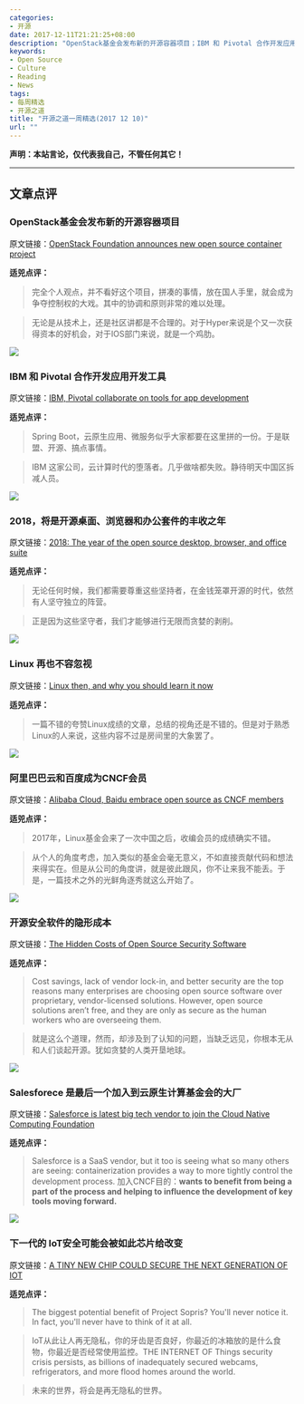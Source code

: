 ```yaml
---
categories:
- 开源
date: 2017-12-11T21:21:25+08:00
description: "OpenStack基金会发布新的开源容器项目；IBM 和 Pivotal 合作开发应用开发工具；2018，将是开源桌面、浏览器和办公套件的丰收之年；Linux 再也不容忽视；阿里巴巴云和百度成为CNCF会员；开源安全软件的隐形成本；Salesforece 是最后一个加入到云原生计算基金会的大厂；下一代的 IoT安全可能会被如此芯片给改变"
keywords:
- Open Source
- Culture
- Reading
- News
tags:
- 每周精选
- 开源之道
title: "开源之道一周精选(2017 12 10)"
url: ""
---
```

**声明：本站言论，仅代表我自己，不管任何其它！**

---

## 文章点评

### OpenStack基金会发布新的开源容器项目

原文链接：[OpenStack Foundation announces new open source container project](https://sdtimes.com/openstack-foundation-announces-new-open-source-container-project/)

**适兕点评：**

> 完全个人观点，并不看好这个项目，拼凑的事情，放在国人手里，就会成为争夺控制权的大戏。其中的协调和原则非常的难以处理。

> 无论是从技术上，还是社区讲都是不合理的。对于Hyper来说是个又一次获得资本的好机会，对于IOS部门来说，就是一个鸡肋。

![](https://zdnet2.cbsistatic.com/hub/i/r/2013/11/13/8b80790c-4c63-11e3-90a0-0291187ef9b6/resize/770xauto/2145fddd0184e76c16e59ef1cdd51f73/ibm-corporate-headquarters-1.jpg)

### IBM 和 Pivotal 合作开发应用开发工具

原文链接：[IBM, Pivotal collaborate on tools for app development](http://www.zdnet.com/article/ibm-pivotal-collaborate-on-tools-for-app-development/)

**适兕点评：**

> Spring Boot，云原生应用、微服务似乎大家都要在这里拼的一份。于是联盟、开源、搞点事情。

> IBM 这家公司，云计算时代的堕落者。几乎做啥都失败。静待明天中国区拆减人员。

![](https://tr4.cbsistatic.com/hub/i/r/2017/12/06/a4a0dfe9-0994-4700-b0c4-de76365b934f/resize/770x/ae7218ec6011d63ffc7b8be3eeea87fe/opensource2018hero.jpg)

### 2018，将是开源桌面、浏览器和办公套件的丰收之年

原文链接：[2018: The year of the open source desktop, browser, and office suite](https://www.techrepublic.com/article/2018-the-year-of-the-open-source-desktop-browser-and-office-suite/)

**适兕点评：**

> 无论任何时候，我们都需要尊重这些坚持者，在金钱笼罩开源的时代，依然有人坚守独立的阵营。

> 正是因为这些坚守者，我们才能够进行无限而贪婪的剥削。

![](https://images.idgesg.net/images/article/2017/07/linux_penguin_image_mother_baby_penguin-100729808-large.jpg)

### Linux 再也不容忽视

原文链接：[Linux then, and why you should learn it now](https://www.networkworld.com/article/3240646/linux/linux-then-and-why-you-should-learn-it-now.html)

**适兕点评：**

> 一篇不错的夸赞Linux成绩的文章，总结的视角还是不错的。但是对于熟悉Linux的人来说，这些内容不过是房间里的大象罢了。

![](https://i0.wp.com/www.rcrwireless.com/wp-content/uploads/2016/01/Cloud-TV-altered.jpg?resize=1078%2C516&ssl=1)

### 阿里巴巴云和百度成为CNCF会员

原文链接：[Alibaba Cloud, Baidu embrace open source as CNCF members](https://www.rcrwireless.com/20171206/alibaba-cloud-baidu-embrace-open-source-as-cncf-members-tag27)

**适兕点评：**

> 2017年，Linux基金会来了一次中国之后，收编会员的成绩确实不错。

> 从个人的角度考虑，加入类似的基金会毫无意义，不如直接贡献代码和想法来得实在。但是从公司的角度讲，就是彼此跟风，你不让来我不能丢。于是，一篇技术之外的光鲜角逐秀就这么开始了。

![](https://tr3.cbsistatic.com/hub/i/r/2017/12/07/edfecf1d-4118-4a24-90f4-6825e8a1340c/resize/770x/cbecb377cdeb50c60d4387ba247cc0ca/msftkube.jpg)

### 开源安全软件的隐形成本

原文链接：[The Hidden Costs of Open Source Security Software](https://www.informationweek.com/the-hidden-costs-of-open-source-security-software/a/d-id/1330567)

**适兕点评：**

> Cost savings, lack of vendor lock-in, and better security are the top reasons many enterprises are choosing open source software over proprietary, vendor-licensed solutions. However, open source solutions aren’t free, and they are only as secure as the human workers who are overseeing them.

> 就是这么个道理，然而，却涉及到了认知的问题，当缺乏远见，你根本无从和人们谈起开源。犹如贪婪的人类开垦地球。

![](https://tctechcrunch2011.files.wordpress.com/2017/12/gettyimages-512414458.jpg?w=655&zoom=2)

### Salesforece 是最后一个加入到云原生计算基金会的大厂

原文链接：[Salesforce is latest big tech vendor to join the Cloud Native Computing Foundation](https://techcrunch.com/2017/12/07/salesforce-is-latest-big-tech-vendor-to-join-the-cloud-native-computing-foundation/)

**适兕点评：**

> Salesforce is a SaaS vendor, but it too is seeing what so many others are seeing: containerization provides a way to more tightly control the development process.
> 加入CNCF目的：**wants to benefit from being a part of the process and helping to influence the development of key tools moving forward.**

![](https://media.wired.com/photos/5a28a2f25b461c24af9056a6/master/w_1164,c_limit/Microsoft-Microprocessor-FINAL.jpg)

### 下一代的 IoT安全可能会被如此芯片给改变

原文链接：[A TINY NEW CHIP COULD SECURE THE NEXT GENERATION OF IOT](https://www.wired.com/story/project-sopris-iot-security/)

**适兕点评：**

> The biggest potential benefit of Project Sopris? You'll never notice it. In fact, you'll never have to think of it at all.

> IoT从此让人再无隐私，你的牙齿是否良好，你最近的冰箱放的是什么食物，你最近是否经常使用监控。THE INTERNET OF Things security crisis persists, as billions of inadequately secured webcams, refrigerators, and more flood homes around the world.

> 未来的世界，将会是再无隐私的世界。
